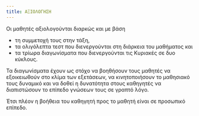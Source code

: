 ```yaml
---
title: ΑΞΙΟΛΟΓΗΣΗ
---
```


Οι μαθητές αξιολογούνται διαρκώς και με βάση 
 - τη συμμετοχή τους στην τάξη, 
 - τα ολιγόλεπτα τεστ που διενεργούνται στη διάρκεια του μαθήματος και 
 - τα τρίωρα διαγωνίσματα που διενεργούνται τις Κυριακές σε δυο κύκλους. 

 Τα διαγωνίσματα έχουν ως στόχο να βοηθήσουν τους μαθητές να εξοικειωθούν στο κλίμα των εξετάσεων, να κινητοποιήσουν το μαθησιακό τους δυναμικό και να δοθεί η δυνατότητα στους καθηγητές να διαπιστώσουν το επίπεδο γνώσεων τους σε γραπτό λόγο.

 Έτσι πλέον η βοήθεια του καθηγητή προς το μαθητή είναι σε προσωπικό επίπεδο.


